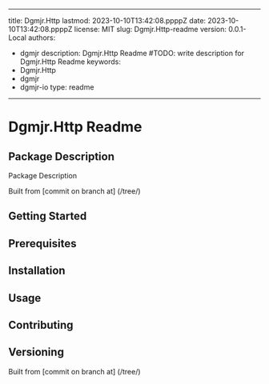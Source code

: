 ---

title: Dgmjr.Http
lastmod: 2023-10-10T13:42:08.ppppZ
date: 2023-10-10T13:42:08.ppppZ
license: MIT
slug: Dgmjr.Http-readme
version: 0.0.1-Local
authors:
- dgmjr
description: Dgmjr.Http Readme #TODO: write description for Dgmjr.Http Readme
keywords:
- Dgmjr.Http
- dgmjr
- dgmjr-io
type: readme
------------

# Dgmjr.Http Readme

<!-- TODO: Write the contents of the Dgmjr.Http Readme file -->

## Package Description

Package Description

Built from [commit  on branch  at]
(/tree/)

## Getting Started

## Prerequisites

## Installation

## Usage

## Contributing

## Versioning

Built from [commit  on branch  at]
(/tree/)
